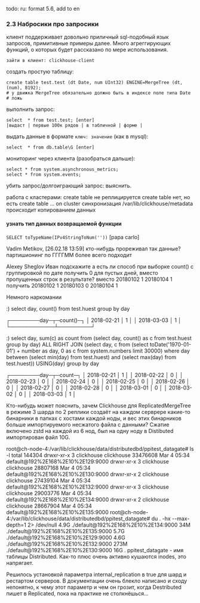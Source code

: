 todo:
ru: format 5.6, add to en

### 2.3 Набросики про запросики
клиент поддерживает довольно приличный sql-подобный язык запросов, примитивные примеры далее.
Много агреггирующих функций, о которых будет рассказано по мере использования.

    зайти в клиент: clickhouse-client

создать простую таблицу:

    create table test.test (dt Date, num UInt32) ENGINE=MergeTree (dt, (num), 8192);
    # у движка MergeTree обязательно должно быть в индексе поле типа Date # ложь


выполнить запрос:

    select  * from test.test; [enter]
    |выдаст | первые 100к рядов | в табличной | форме |

выдать данные в формате `ключ: значение` (как в mysql):

    select  * from db.table\G [enter]


мониторинг через клиента (разобраться дальше):

    select * from system.asynchronous_metrics;
    select * from system.events;


убить запрос/долгоиграющий запрос: выяснить.


работа с кластерами:
create table не реплицируется
create table нет, но  есть create table ... on cluster
синхронизация /var/lib/clickhouse/metadata происходит копированием данных

#### узнать тип данных возвращаемой функции
`SELECT toTypeName(IPv4StringToNum(''))` [papa carlo]


Vadim Metikov, [26.02.18 13:59]
кто-нибудь прореживал так данные? партишионинг по ГГГГММ более всего подходит


Alexey Sheglov
Иван
подскажите а есть ли способ при выборке count() с группировкой по дате получить 0 для пустых дней, вместо пропущенных строк в результате?
вместо
20180102 1
20180104 1
получить 
20180102 1
20180103 0
20180104 1

Немного наркомании

:) select day, count() from test.huest group by day

┌────────day─┬─count()─┐
│ 2018-02-21 │       1 │
│ 2018-03-03 │       1 │
└────────────┴─────────┘

:) select day, sum(c) as count from (select day, count() as c from test.huest group by day) ALL RIGHT JOIN (select day, c from (select toDate('1970-01-01') + number as day, 0 as c from system.numbers limit 30000) where day between (select min(day) from test.huest) and (select max(day) from test.huest)) USING(day) group by day

┌────────day─┬─count─┐
│ 2018-02-21 │     1 │
│ 2018-02-22 │     0 │
│ 2018-02-23 │     0 │
│ 2018-02-24 │     0 │
│ 2018-02-25 │     0 │
│ 2018-02-26 │     0 │
│ 2018-02-27 │     0 │
│ 2018-02-28 │     0 │
│ 2018-03-01 │     0 │
│ 2018-03-02 │     0 │
│ 2018-03-03 │     1 │


Кто-нибудь может пояснить, зачем Clickhouse для ReplicatedMergeTree в режиме 3 шарда по 2 реплики создаёт на каждом серврере какие-то бинарники в папках с хостами каждой ноды, и вес этих бинарников больше импортируемого несжатого файла с данными?
Сжатие включено zstd на каждой из 6 нод, был на одну ноду в Distibuted импортирован файл 10G.

root@ch-node-4:/var/lib/clickhouse/data/distributedbd/ppitest_datagate# ls -l
total 144304
drwxr-xr-x 3 clickhouse clickhouse 33476608 Mar  4 05:34 default@192%2E168%2E10%2E129:9000
drwxr-xr-x 3 clickhouse clickhouse 28807168 Mar  4 05:34 default@192%2E168%2E10%2E130:9000
drwxr-xr-x 2 clickhouse clickhouse 27439104 Mar  4 05:34 default@192%2E168%2E10%2E132:9000
drwxr-xr-x 3 clickhouse clickhouse 29003776 Mar  4 05:34 default@192%2E168%2E10%2E134:9000
drwxr-xr-x 2 clickhouse clickhouse 28667904 Mar  4 05:34 default@192%2E168%2E10%2E135:9000
root@ch-node-4:/var/lib/clickhouse/data/distributedbd/ppitest_datagate# du . -hx --max-depth=1 2> /dev/null
4.9G ./default@192%2E168%2E10%2E134:9000
34M ./default@192%2E168%2E10%2E135:9000
5.7G ./default@192%2E168%2E10%2E129:9000
4.6G ./default@192%2E168%2E10%2E132:9000
273M ./default@192%2E168%2E10%2E130:9000
16G .
ppitest_datagate - имя таблицы Distributed. Как-то плюс очень активно кушаются inodes, это напрягает.


Решилось установкой параметра internal_replication в true для шард и рестартом серверов. В документации очень блекло написано и сходу непонятно, к чему этот параметр и чем он грозит, когда Destributed пишет в Replicated, пока на практике не столкнёшься...

